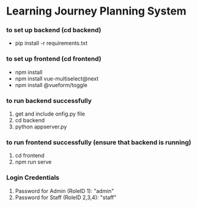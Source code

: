 # Learning Journey Planning System
 
### to set up backend (cd backend)
- pip install -r requirements.txt

### to set up frontend (cd frontend)
- npm install
- npm install vue-multiselect@next
- npm install @vueform/toggle

### to run backend successfully
1. get and include onfig.py file
2. cd backend
3. python appserver.py

### to run frontend successfully (ensure that backend is running)
1. cd frontend
2. npm run serve

### Login Credentials
1. Password for Admin (RoleID 1): "admin"
2. Password for Staff (RoleID 2,3,4): "staff"
